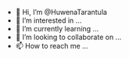 - 👋 Hi, I’m @HuwenaTarantula
- 👀 I’m interested in ...
- 🌱 I’m currently learning ...
- 💞️ I’m looking to collaborate on ...
- 📫 How to reach me ...

<!---
HuwenaTarantula/HuwenaTarantula is a ✨ special ✨ repository because its `README.md` (this file) appears on your GitHub profile.
You can click the Preview link to take a look at your changes.
--->
